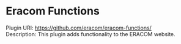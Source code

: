 # Eracom Functions

Plugin URI: https://github.com/eracom/eracom-functions/  
Description: This plugin adds functionality to the ERACOM website.
